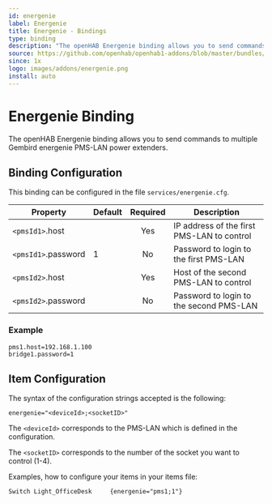```yaml
---
id: energenie
label: Energenie
title: Energenie - Bindings
type: binding
description: "The openHAB Energenie binding allows you to send commands to multiple Gembird energenie PMS-LAN power extenders."
source: https://github.com/openhab/openhab1-addons/blob/master/bundles/binding/org.openhab.binding.energenie/README.md
since: 1x
logo: images/addons/energenie.png
install: auto
---
```


<!-- Attention authors: Do not edit directly. Please add your changes to the appropriate source repository -->

<!-- {% include base.html %} -->

# Energenie Binding

The openHAB Energenie binding allows you to send commands to multiple Gembird energenie PMS-LAN power extenders.

## Binding Configuration

This binding can be configured in the file `services/energenie.cfg`.

| Property | Default | Required | Description |
|----------|---------|:--------:|-------------|
| `<pmsId1>`.host |  |   Yes    | IP address of the first PMS-LAN to control |
| `<pmsId1>`.password | 1 |   No    | Password to login to the first PMS-LAN |
| `<pmsId2>`.host |  |   Yes    | Host of the second PMS-LAN to control |
| `<pmsId2>`.password | |   No  | Password to login to the second PMS-LAN |

### Example

```
pms1.host=192.168.1.100
bridge1.password=1
```

## Item Configuration

The syntax of the configuration strings accepted is the following:

```
energenie="<deviceId>;<socketID>"
```

The `<deviceId>` corresponds to the PMS-LAN which is defined in the configuration.

The `<socketID>` corresponds to the number of the socket you want to control (1-4).

Examples, how to configure your items in your items file:

```
Switch Light_OfficeDesk     {energenie="pms1;1"}
```
